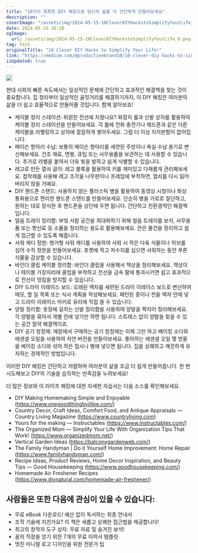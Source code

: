 ```yaml
---
title: "10가지 똑똑한 DIY 해킹으로 당신의 삶을 더 간단하게 만들어보세요"
description: ""
coverImage: "/assets/img/2024-05-15-10CleverDIYHackstoSimplifyYourLife_0.png"
date: 2024-05-15 16:20
ogImage: 
  url: /assets/img/2024-05-15-10CleverDIYHackstoSimplifyYourLife_0.png
tag: Tech
originalTitle: "10 Clever DIY Hacks to Simplify Your Life!"
link: "https://medium.com/@productivebrand10/10-clever-diy-hacks-to-simplify-your-life-b05d5c79a970"
isUpdated: true
---
```





<img src="/assets/img/2024-05-15-10CleverDIYHackstoSimplifyYourLife_0.png" />

현대 사회의 빠른 속도에서는 일상적인 문제에 간단하고 효과적인 해결책을 찾는 것이 중요합니다. 집 정리부터 일상적인 골칫거리를 해결하기까지, 이 DIY 해킹은 여러분의 삶을 더 쉽고 효율적으로 만들어줄 것입니다. 함께 알아보죠!

- 케이블 정리 스테이션: 뒤얽힌 전선에 지쳤나요? 화장지 롤과 신발 상자를 활용하여 케이블 정리 스테이션을 만들어보세요. 각 롤에 전화 충전기나 헤드폰과 같은 다른 케이블을 라벨링하고 상자에 깔끔하게 쌓아두세요. 그럼 더 이상 지저분함이 없어집니다.
- 메이슨 항아리 수납: 보통의 메이슨 항아리를 세련된 주방이나 욕실 수납 용기로 변신해보세요. 건조 재료, 면봉, 큐팁 또는 사무용품을 보관하는 데 사용할 수 있습니다. 추가로 라벨을 붙여서 더욱 빛을 발하고 쉽게 식별할 수 있습니다.
- 레고로 만든 열쇠 걸이: 레고 블록을 활용하여 키를 재미있고 다채롭게 관리해보세요. 접착제를 사용해 레고 조각을 나무판이나 프레임에 부착하면, 열쇠를 다시 잃어버리지 않을 거예요.
- DIY 핸드폰 스탠드: 사용하지 않는 플라스틱 병을 활용하여 동영상 시청이나 화상 통화용으로 편리한 핸드폰 스탠드를 만들어보세요. 단순히 병을 가로로 절단하고, 원하는 대로 장식한 후 핸드폰을 상단에 두면 됩니다. 간단하고 친환경적인 해결책입니다.
- 얼음 트레이 정리함: 부엌 서랍 공간을 최대화하기 위해 얼음 트레이를 보석, 사무용품 또는 향신료 등 소품을 정리하는 용도로 활용해보세요. 칸은 물건을 정리하고 쉽게 접근할 수 있도록 해줍니다.
- 샤워 캐디 정원: 행거형 샤워 캐디를 사용하여 샤워 시 작은 다육 식물이나 허브를 심어 수직 정원을 만들어보세요. 포켓에 작고 저수지를 심으면 샤워하는 동안 푸른식물을 감상할 수 있습니다.
- 바인더 클립 케이블 정리함: 바인더 클립을 사용해서 책상을 정리해보세요. 책상이나 테이블 가장자리에 클립을 부착하고 전선을 금속 팔에 통과시키면 쉽고 효과적으로 전선이 엉킴을 방지할 수 있습니다.
- DIY 드라이 이레이스 보드: 오래된 액자를 세련된 드라이 이레이스 보드로 변신하여 메모, 할 일 목록 또는 식사 계획을 작성해보세요. 패턴된 종이나 천을 액자 안에 넣고 드라이 이레이스 마커로 유리에 직접 쓸 수 있습니다.
- 양말 정리함: 옷장에 걸치는 신발 정리함을 사용하여 양말을 짝지어 정리해보세요. 각 양말을 묶어서 개별 칸에 넣기만 하면 됩니다. 스트레스 없이 양말을 찾을 수 있는 공간 절약 해결책이죠.
- DIY 공기 청정제: 매장에서 구매하는 공기 청정제는 이제 그만 하고 베이킹 소다와 에센셜 오일을 사용하여 자연 버전을 만들어보세요. 좋아하는 에센셜 오일 몇 방울을 베이킹 소다와 섞어 작은 접시나 병에 넣으면 됩니다. 집을 상쾌하고 깨끗하게 유지하는 경제적인 방법입니다.

이러한 DIY 해킹은 간단하고 저렴하며 여러분의 삶을 조금 더 쉽게 만들어줍니다. 한 번 시도해보고 DIY의 기술을 습득하는 만족감을 누려보세요!



더 많은 정보와 이 라이프 해킹에 대한 자세한 자습서는 다음 소스를 확인해보세요.

- DIY Making Homemaking Simple and Enjoyable (https://www.onegoodthingbyjillee.com/)
- Country Decor, Craft Ideas, Comfort Food, and Antique Appraisals — Country Living Magazine (https://www.countryliving.com)
- Yours for the making — Instructables (https://www.instructables.com/)
- The Organized Mom — Simplify Your Life With Organization Tips That Work! (https://www.organizedmom.net/)
- Vertical Garden Ideas (https://balconygardenweb.com/)
- The Family Handyman | Do it Yourself Home Improvement: Home Repair (https://www.familyhandyman.com/)
- Recipe Ideas, Product Reviews, Home Decor Inspiration, and Beauty Tips — Good Housekeeping (https://www.goodhousekeeping.com/)
- Homemade Air Freshener Recipes (https://www.diynatural.com/homemade-air-freshener/)

## 사람들은 또한 다음에 관심이 있을 수 있습니다:

- 무료 eBook 다운로드! 예산 없이 독서하는 최종 안내서
- 조작 기술에 지친가요? 이 책은 새롭고 상쾌한 접근법을 제공합니다!
- 최고의 창작자 도구 상자: 무료 자료 및 숨겨진 보석!
- 꿈의 직장을 얻기 위한 7개의 무료 이력서 템플릿
- 멋진 미니멀 로고 디자인을 위한 전문가 팁